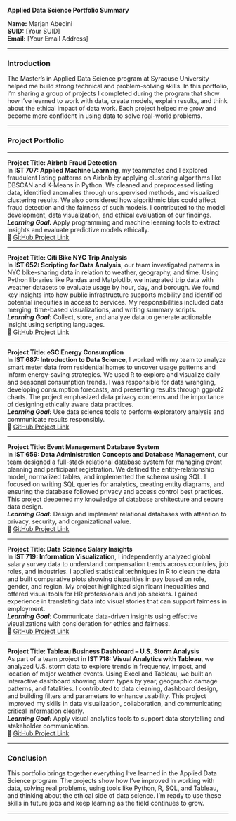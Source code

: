 **Applied Data Science Portfolio Summary**

**Name:** Marjan Abedini\
**SUID:** [Your SUID]\
**Email:** [Your Email Address]

---

### Introduction

The Master’s in Applied Data Science program at Syracuse University helped me build strong technical and problem-solving skills. In this portfolio, I’m sharing a group of projects I completed during the program that show how I’ve learned to work with data, create models, explain results, and think about the ethical impact of data work. Each project helped me grow and become more confident in using data to solve real-world problems.

---

### Project Portfolio

---

**Project Title: Airbnb Fraud Detection**\
In **IST 707: Applied Machine Learning**, my teammates and I explored fraudulent listing patterns on Airbnb by applying clustering algorithms like DBSCAN and K-Means in Python. We cleaned and preprocessed listing data, identified anomalies through unsupervised methods, and visualized clustering results. We also considered how algorithmic bias could affect fraud detection and the fairness of such models. I contributed to the model development, data visualization, and ethical evaluation of our findings.\
***Learning Goal:*** Apply programming and machine learning tools to extract insights and evaluate predictive models ethically.\
🔗 [GitHub Project Link](https://github.com/andia941394/Portfolio-2025/tree/main/Project%20Folders/Airbnb-Fraud-Detection)

---

**Project Title: Citi Bike NYC Trip Analysis**\
In **IST 652: Scripting for Data Analysis**, our team investigated patterns in NYC bike-sharing data in relation to weather, geography, and time. Using Python libraries like Pandas and Matplotlib, we integrated trip data with weather datasets to evaluate usage by hour, day, and borough. We found key insights into how public infrastructure supports mobility and identified potential inequities in access to services. My responsibilities included data merging, time-based visualizations, and writing summary scripts.\
***Learning Goal:*** Collect, store, and analyze data to generate actionable insight using scripting languages.\
🔗 [GitHub Project Link](https://github.com/andia941394/Portfolio-2025/tree/main/Project%20Folders/Citi-Bike-NYC-Trip-Analysis)

---

**Project Title: eSC Energy Consumption**\
In **IST 687: Introduction to Data Science**, I worked with my team to analyze smart meter data from residential homes to uncover usage patterns and inform energy-saving strategies. We used R to explore and visualize daily and seasonal consumption trends. I was responsible for data wrangling, developing consumption forecasts, and presenting results through ggplot2 charts. The project emphasized data privacy concerns and the importance of designing ethically aware data practices.\
***Learning Goal:*** Use data science tools to perform exploratory analysis and communicate results responsibly.\
🔗 [GitHub Project Link](https://github.com/andia941394/Portfolio-2025/tree/main/Project%20Folders/eSC-Energy-Consumption)

---

**Project Title: Event Management Database System**\
In **IST 659: Data Administration Concepts and Database Management**, our team designed a full-stack relational database system for managing event planning and participant registration. We defined the entity-relationship model, normalized tables, and implemented the schema using SQL. I focused on writing SQL queries for analytics, creating entity diagrams, and ensuring the database followed privacy and access control best practices. This project deepened my knowledge of database architecture and secure data design.\
***Learning Goal:*** Design and implement relational databases with attention to privacy, security, and organizational value.\
🔗 [GitHub Project Link](https://github.com/andia941394/Portfolio-2025/tree/main/Project%20Folders/Event-Management-DB)

---

**Project Title: Data Science Salary Insights**\
In **IST 719: Information Visualization**, I independently analyzed global salary survey data to understand compensation trends across countries, job roles, and industries. I applied statistical techniques in R to clean the data and built comparative plots showing disparities in pay based on role, gender, and region. My project highlighted significant inequalities and offered visual tools for HR professionals and job seekers. I gained experience in translating data into visual stories that can support fairness in employment.\
***Learning Goal:*** Communicate data-driven insights using effective visualizations with consideration for ethics and fairness.\
🔗 [GitHub Project Link](https://github.com/andia941394/Portfolio-2025/tree/main/Project%20Folders/Data-Science-Salary-Insights)

---

**Project Title: Tableau Business Dashboard – U.S. Storm Analysis**\
As part of a team project in **IST 718: Visual Analytics with Tableau**, we analyzed U.S. storm data to explore trends in frequency, impact, and location of major weather events. Using Excel and Tableau, we built an interactive dashboard showing storm types by year, geographic damage patterns, and fatalities. I contributed to data cleaning, dashboard design, and building filters and parameters to enhance usability. This project improved my skills in data visualization, collaboration, and communicating critical information clearly.\
***Learning Goal:*** Apply visual analytics tools to support data storytelling and stakeholder communication.\
🔗 [GitHub Project Link](https://github.com/andia941394/Portfolio-2025/tree/main/Project%20Folders/Tableau-Business-Dashboard)

---

### Conclusion

This portfolio brings together everything I’ve learned in the Applied Data Science program. The projects show how I’ve improved in working with data, solving real problems, using tools like Python, R, SQL, and Tableau, and thinking about the ethical side of data science. I’m ready to use these skills in future jobs and keep learning as the field continues to grow.

---

